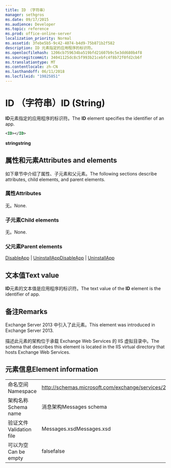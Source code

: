 ```yaml
---
title: ID （字符串）
manager: sethgros
ms.date: 09/17/2015
ms.audience: Developer
ms.topic: reference
ms.prod: office-online-server
localization_priority: Normal
ms.assetid: 3febe5b5-9c42-4074-b4d9-75b871b2f582
description: ID 元素指定的应用程序的标识符。
ms.openlocfilehash: 1206cb759634ba519bfd21607b9c5e3dd680b4f8
ms.sourcegitcommit: 34041125dc8c5f993b21cebfc4f8b72f0fd2cb6f
ms.translationtype: MT
ms.contentlocale: zh-CN
ms.lasthandoff: 06/11/2018
ms.locfileid: "19825851"
---
```

# <a name="id-string"></a><span data-ttu-id="2b78c-103">ID （字符串）</span><span class="sxs-lookup"><span data-stu-id="2b78c-103">ID (String)</span></span>

<span data-ttu-id="2b78c-104">**ID**元素指定的应用程序的标识符。</span><span class="sxs-lookup"><span data-stu-id="2b78c-104">The **ID** element specifies the identifier of an app.</span></span> 
  
```XML
<ID></ID>
```

 <span data-ttu-id="2b78c-105">**string**</span><span class="sxs-lookup"><span data-stu-id="2b78c-105">**string**</span></span>
## <a name="attributes-and-elements"></a><span data-ttu-id="2b78c-106">属性和元素</span><span class="sxs-lookup"><span data-stu-id="2b78c-106">Attributes and elements</span></span>

<span data-ttu-id="2b78c-107">如下章节中介绍了属性、子元素和父元素。</span><span class="sxs-lookup"><span data-stu-id="2b78c-107">The following sections describe attributes, child elements, and parent elements.</span></span>
  
### <a name="attributes"></a><span data-ttu-id="2b78c-108">属性</span><span class="sxs-lookup"><span data-stu-id="2b78c-108">Attributes</span></span>

<span data-ttu-id="2b78c-109">无。</span><span class="sxs-lookup"><span data-stu-id="2b78c-109">None.</span></span>
  
### <a name="child-elements"></a><span data-ttu-id="2b78c-110">子元素</span><span class="sxs-lookup"><span data-stu-id="2b78c-110">Child elements</span></span>

<span data-ttu-id="2b78c-111">无。</span><span class="sxs-lookup"><span data-stu-id="2b78c-111">None.</span></span>
  
### <a name="parent-elements"></a><span data-ttu-id="2b78c-112">父元素</span><span class="sxs-lookup"><span data-stu-id="2b78c-112">Parent elements</span></span>

<span data-ttu-id="2b78c-113">[DisableApp](disableapp.md) | [UninstallApp](uninstallapp.md)</span><span class="sxs-lookup"><span data-stu-id="2b78c-113">[DisableApp](disableapp.md) | [UninstallApp](uninstallapp.md)</span></span>
  
## <a name="text-value"></a><span data-ttu-id="2b78c-114">文本值</span><span class="sxs-lookup"><span data-stu-id="2b78c-114">Text value</span></span>

<span data-ttu-id="2b78c-115">**ID**元素的文本值是应用程序的标识符。</span><span class="sxs-lookup"><span data-stu-id="2b78c-115">The text value of the **ID** element is the identifier of app.</span></span> 
  
## <a name="remarks"></a><span data-ttu-id="2b78c-116">备注</span><span class="sxs-lookup"><span data-stu-id="2b78c-116">Remarks</span></span>

<span data-ttu-id="2b78c-117">Exchange Server 2013 中引入了此元素。</span><span class="sxs-lookup"><span data-stu-id="2b78c-117">This element was introduced in Exchange Server 2013.</span></span>
  
<span data-ttu-id="2b78c-118">描述此元素的架构位于承载 Exchange Web Services 的 IIS 虚拟目录中。</span><span class="sxs-lookup"><span data-stu-id="2b78c-118">The schema that describes this element is located in the IIS virtual directory that hosts Exchange Web Services.</span></span>
  
## <a name="element-information"></a><span data-ttu-id="2b78c-119">元素信息</span><span class="sxs-lookup"><span data-stu-id="2b78c-119">Element information</span></span>

|||
|:-----|:-----|
|<span data-ttu-id="2b78c-120">命名空间</span><span class="sxs-lookup"><span data-stu-id="2b78c-120">Namespace</span></span>  <br/> |http://schemas.microsoft.com/exchange/services/2006/messages  <br/> |
|<span data-ttu-id="2b78c-121">架构名称</span><span class="sxs-lookup"><span data-stu-id="2b78c-121">Schema name</span></span>  <br/> |<span data-ttu-id="2b78c-122">消息架构</span><span class="sxs-lookup"><span data-stu-id="2b78c-122">Messages schema</span></span>  <br/> |
|<span data-ttu-id="2b78c-123">验证文件</span><span class="sxs-lookup"><span data-stu-id="2b78c-123">Validation file</span></span>  <br/> |<span data-ttu-id="2b78c-124">Messages.xsd</span><span class="sxs-lookup"><span data-stu-id="2b78c-124">Messages.xsd</span></span>  <br/> |
|<span data-ttu-id="2b78c-125">可以为空</span><span class="sxs-lookup"><span data-stu-id="2b78c-125">Can be empty</span></span>  <br/> |<span data-ttu-id="2b78c-126">false</span><span class="sxs-lookup"><span data-stu-id="2b78c-126">false</span></span>  <br/> |
   


